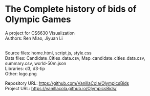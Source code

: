 # The Complete history of bids of Olympic Games

A project for CS6630 Visualization <br/>
Authors: Ren Miao, Jiyuan Li <br/> <br/>

Source files: home.html, script.js, style.css <br/>
Data files: Candidate_Cities_data.csv, Map_candidate_cities_data.csv, summary.csv, world-50m.json <br/>
Libraries: d3, d3-tip <br/>
Other: logo.png <br/>

Repository URL: https://github.com/VanillaCola/OlympicsBids <br/>
Project URL: https://vanillacola.github.io/OlympicsBids/
